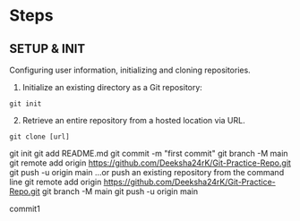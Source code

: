 # Steps

## SETUP & INIT

Configuring user information, initializing and cloning repositories.

1. Initialize an existing directory as a Git repository:

```
git init
```

2. Retrieve an entire repository from a hosted location via URL.

```
git clone [url]
```

git init
git add README.md
git commit -m "first commit"
git branch -M main
git remote add origin https://github.com/Deeksha24rK/Git-Practice-Repo.git
git push -u origin main
…or push an existing repository from the command line
git remote add origin https://github.com/Deeksha24rK/Git-Practice-Repo.git
git branch -M main
git push -u origin main

commit1
